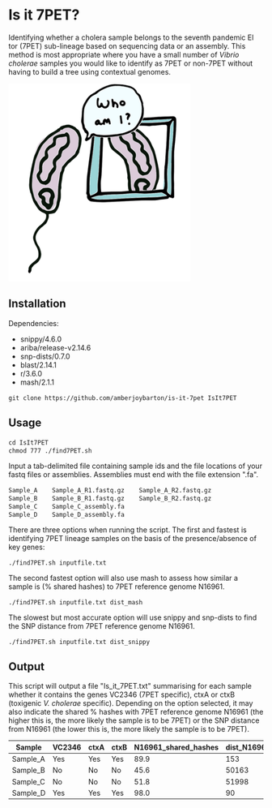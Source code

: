 # Is it 7PET?
Identifying whether a cholera sample belongs to the seventh pandemic El tor (7PET) sub-lineage based on sequencing data or an assembly. This method is most appropriate where you have a small number of _Vibrio cholerae_ samples you would like to identify as 7PET or non-7PET without having to build a tree using contextual genomes.

![Vibrio cholerae wondering if it is 7PET](/AmI7PET.png)

## Installation
Dependencies: 
- snippy/4.6.0
- ariba/release-v2.14.6
- snp-dists/0.7.0
- blast/2.14.1
- r/3.6.0
- mash/2.1.1

```
git clone https://github.com/amberjoybarton/is-it-7pet IsIt7PET
```
## Usage
```
cd IsIt7PET
chmod 777 ./find7PET.sh
```
Input a tab-delimited file containing sample ids and the file locations of your fastq files or assemblies. Assemblies must end with the file extension ".fa".

```
Sample_A    Sample_A_R1.fastq.gz    Sample_A_R2.fastq.gz
Sample_B    Sample_B_R1.fastq.gz    Sample_B_R2.fastq.gz
Sample_C    Sample_C_assembly.fa
Sample_D    Sample_D_assembly.fa
```
There are three options when running the script. The first and fastest is identifying 7PET lineage samples on the basis of the presence/absence of key genes:
```
./find7PET.sh inputfile.txt
```
The second fastest option will also use mash to assess how similar a sample is (% shared hashes) to 7PET reference genome N16961. 

```
./find7PET.sh inputfile.txt dist_mash
```
The slowest but most accurate option will use snippy and snp-dists to find the SNP distance from 7PET reference genome N16961. 

```
./find7PET.sh inputfile.txt dist_snippy
```

## Output
This script will output a file "Is_it_7PET.txt" summarising for each sample whether it contains the genes VC2346 (7PET specific), ctxA or ctxB (toxigenic _V. cholerae_ specific). Depending on the option selected, it may also indicate the shared % hashes with 7PET reference genome N16961 (the higher this is, the more likely the sample is to be 7PET) or the SNP distance from N16961 (the lower this is, the more likely the sample is to be 7PET).

| Sample   | VC2346 | ctxA | ctxB  | N16961_shared_hashes | dist_N16961 | Is_7PET |
| -------- | ------ | ---- | ----  |  -------------------- | ---------- | --------|
| Sample_A | Yes | Yes | Yes | 89.9 | 153 | Yes
| Sample_B  | No | No | No | 45.6 | 50163 | No
| Sample_C | No | No | No | 51.8| 51998 | No
| Sample_D  | Yes | Yes | Yes | 98.0 | 90 | Yes
